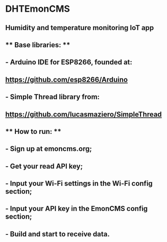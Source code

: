 # DHTEmonCMS
## Humidity and temperature monitoring IoT app

## ** Base libraries: **
##  - Arduino IDE for ESP8266, founded at:
##      https://github.com/esp8266/Arduino
##      
##  - Simple Thread library from:
##      https://github.com/lucasmaziero/SimpleThread
##
## ** How to run: **
##  - Sign up at emoncms.org;
##  - Get your read API key;
##  - Input your Wi-Fi settings in the Wi-Fi config section;
##  - Input your API key in the EmonCMS config section;
##  - Build and start to receive data.
